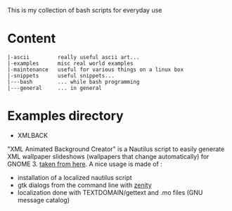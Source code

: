 This is my collection of bash scripts for everyday use<br>

# Content

<!-- language: lang-none -->
    |-ascii         really useful ascii art...
    |-examples      misc real world examples
    |-maintenance   useful for various things on a linux box
    |-snippets      useful snippets...
    |---bash        ... while bash programming
    |---general     ... in general

# Examples directory

* XMLBACK

 "XML Animated Background Creator" is a Nautilus script to easily generate XML wallpaper slideshows (wallpapers that change automatically) for GNOME 3.
 [taken from here](http://www.webupd8.org/2011/12/create-wallpaper-slideshow-with-xml.html). A nice usage is made of : 
 * installation of a localized nautilus script
 * gtk dialogs from the command line with [zenity](https://help.gnome.org/users/zenity/stable/)
 * localization done with TEXTDOMAIN/gettext and .mo files (GNU message catalog)
 
